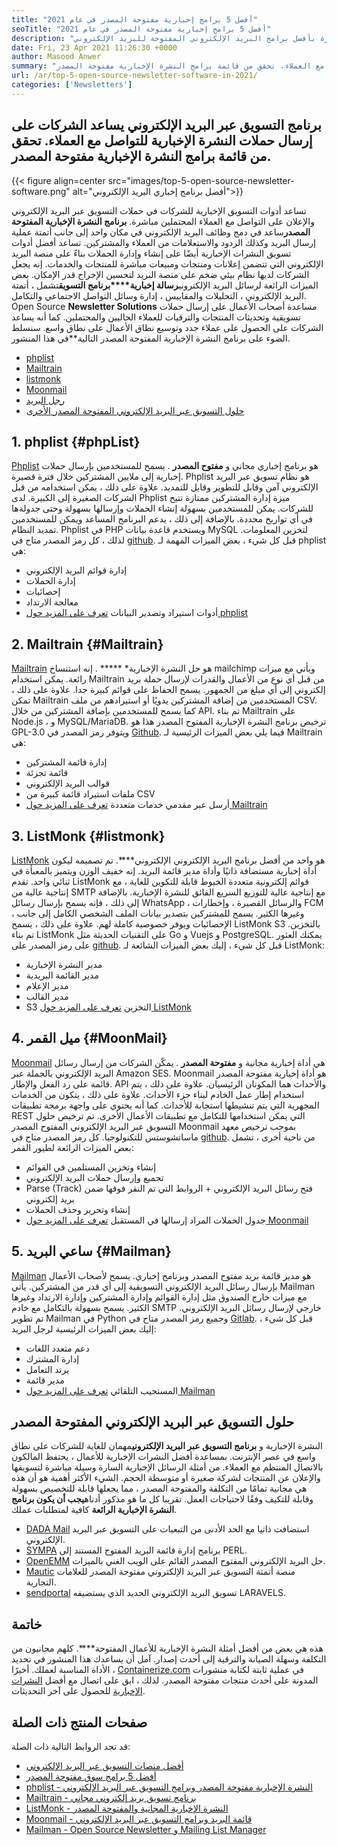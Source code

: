```yaml
---
title: "أفضل 5 برامج إخبارية مفتوحة المصدر في عام 2021" 
seoTitle: "أفضل 5 برامج إخبارية مفتوحة المصدر في عام 2021" 
description: "يعد اختيار الأداة الصحيحة أمرًا مهمًا للغاية لنمو العمل. لدينا قائمة موجزة بأفضل برامج البريد الإلكتروني المفتوحة للبريد الإلكتروني." 
date: Fri, 23 Apr 2021 11:26:30 +0000
author: Masood Anwer
summary: "يساعد برنامج التسويق عبر البريد الإلكتروني الشركات على إرسال حملات إخبارية للتواصل مع العملاء. تحقق من قائمة برامج النشرة الإخبارية مفتوحة المصدر." 
url: /ar/top-5-open-source-newsletter-software-in-2021/
categories: ['Newsletters']
---
```


## برنامج التسويق عبر البريد الإلكتروني يساعد الشركات على إرسال حملات النشرة الإخبارية للتواصل مع العملاء. تحقق من قائمة برامج النشرة الإخبارية مفتوحة المصدر.

{{< figure align=center src="images/top-5-open-source-newsletter-software.png" alt="أفضل برنامج إخباري البريد الإلكتروني">}}

تساعد أدوات التسويق الإخبارية للشركات في حملات التسويق عبر البريد الإلكتروني والإعلان على التواصل مع العملاء المحتملين مباشرة. **برنامج النشرة الإخبارية المفتوحة المصدر**ساعد في دمج وظائف البريد الإلكتروني في مكان واحد إلى جانب أتمتة عملية إرسال البريد وكذلك الردود والاستعلامات من العملاء والمشتركين. تساعد أفضل أدوات تسويق النشرات الإخبارية أيضًا على إنشاء وإدارة الحملات بناءً على منصة البريد الإلكتروني التي تتضمن إعلانات ومنتجات ومبيعات مباشرة للمنتجات والخدمات. إنه يجعل الشركات لديها نظام بيئي ضخم على منصة البريد لتحسين الإخراج قدر الإمكان. بعض الميزات الرائعة لرسائل البريد الإلكتروني**رسالة إخبارية****برنامج التسويق**تشمل ، أتمتة البريد الإلكتروني ، التحليلات والمقاييس ، إدارة وسائل التواصل الاجتماعي والتكامل.
Open Source **Newsletter Solutions** مساعدة أصحاب الأعمال على إرسال حملات تسويقية وتحديثات المنتجات والترقيات للعملاء الحاليين والمحتملين. كما أنه يساعد الشركات على الحصول على عملاء جدد وتوسيع نطاق الأعمال على نطاق واسع. سنسلط الضوء على برنامج النشرة الإخبارية المفتوحة المصدر التالية**في هذا المنشور.
  * [phplist][1]
  * [Mailtrain][2]
  * [listmonk][3]
  * [Moonmail][4]
  * [رجل البريد][5]
  * [حلول التسويق عبر البريد الإلكتروني المفتوحة المصدر الأخرى][6]

## 1. phplist {#phpList}

[Phplist][7] هو برنامج إخباري مجاني و **مفتوح المصدر** . يسمح للمستخدمين بإرسال حملات إخبارية إلى ملايين المشتركين خلال فترة قصيرة. Phplist هو نظام تسويق عبر البريد الإلكتروني آمن وقابل للتطوير وقابل للتمديد. علاوة على ذلك ، يمكن استخدامه من قبل الشركات الصغيرة إلى الكبيرة. لدى Phplist ميزة إدارة المشتركين ممتازة تتيح للشركات. يمكن للمستخدمين بسهولة إنشاء الحملات وإرسالها بسهولة وحتى جدولةها في أي تواريخ محددة. بالإضافة إلى ذلك ، يدعم البرنامج المساعد ويمكن للمستخدمين تمديد النظام. Phplist في PHP ويستخدم قاعدة بيانات MySQL لتخزين المعلومات. لذلك ، كل رمز المصدر متاح في [github][8].
قبل كل شيء ، بعض الميزات المهمة لـ phplist هي:
  * إدارة قوائم البريد الإلكتروني
  * إدارة الحملات
  * إحصائيات
  * معالجة الارتداد
  * أدوات استيراد وتصدير البيانات
[تعرف على المزيد حول phplist][7]

## 2. Mailtrain {#Mailtrain}

[Mailtrain][9] هو حل النشرة الإخبارية* ***** . إنه استنساخ mailchimp ويأتي مع ميزات رائعة. يمكن استخدام Mailtrain من قبل أي نوع من الأعمال والقدرات لإرسال حملة بريد إلكتروني إلى أي مبلغ من الجمهور. يسمح الحفاظ على قوائم كبيرة جدا. علاوة على ذلك ، تمكن Mailtrain المستخدمين من إضافة المشتركين يدويًا أو استيرادهم من ملف CSV. كما يسمح للمستخدمين بإضافة المشتركين من خلال API. تم بناء Mailtrain على Node.js ، و MySQL/MariaDB. ترخيص برنامج النشرة الإخبارية المفتوح المصدر هذا هو GPL-3.0 ويتوفر رمز المصدر في [Github][10].
فيما يلي بعض الميزات الرئيسية لـ Mailtrain هي:
  * إدارة قائمة المشتركين
  * قائمة تجزئة
  * قوالب البريد الإلكتروني
  * ملفات استيراد قائمة كبيرة من CSV
  * أرسل عبر مقدمي خدمات متعددة
[تعرف على المزيد حول Mailtrain][9]

## 3. ListMonk {#listmonk}

[ListMonk][11] هو واحد من أفضل برنامج البريد الإلكتروني الإلكتروني****. تم تصميمه ليكون أداة إخبارية مستضافة ذاتيًا وأداة مدير قائمة البريد. إنه خفيف الوزن ويتميز بالمعبأة في ثنائي واحد. تقدم ListMonk قوائم إلكترونية متعددة الخيوط قابلة للتكوين للغاية ، مع إنتاجية عالية من SMTP مع إنتاجية عالية للتوزيع السريع الفائق للنشرة الإخبارية. بالإضافة إلى ذلك ، فإنه يسمح بإرسال رسائل WhatsApp ، والرسائل القصيرة ، وإخطارات FCM ، وغيرها الكثير. يسمح للمشتركين بتصدير بيانات الملف الشخصي الكامل إلى جانب الإحصائيات ويوفر خصوصية كاملة لهم. علاوة على ذلك ، يسمح ListMonk S3 بالتخزين. تم بناء ListMonk على التقنيات الحديثة مثل Go و Vuejs و PostgreSQL. يمكنك العثور على رمز المصدر على [github][12].
قبل كل شيء ، إليك بعض الميزات الشائعة لـ ListMonk:
  * مدير النشرة الإخبارية
  * مدير القائمة البريدية
  * مدير الإعلام
  * مدير القالب
  * S3 التخزين
[تعرف على المزيد حول ListMonk][11]

## 4. ميل القمر {#MoonMail}

[Moonmail][13] هي أداة إخبارية مجانية و **مفتوحة المصدر** . يمكّن الشركات من إرسال رسائل البريد الإلكتروني بالجملة عبر Amazon SES. Moonmail هو أداة إخبارية مفتوحة المصدر قائمة على رد الفعل والإطار. API والأحداث هما المكونان الرئيسيان. علاوة على ذلك ، يتم استخدام إطار عمل الخادم لبناء جزء الأحداث. علاوة على ذلك ، يتكون من الخدمات المجهرية التي يتم تنشيطها استجابة للأحداث. كما أنه يحتوي على واجهة برمجة تطبيقات REST التي يمكن استخدامها للتكامل مع تطبيقات الأعمال الأخرى. تم ترخيص حلول التسويق عبر البريد الإلكتروني المفتوح المصدر Moonmail بموجب ترخيص معهد ماساتشوستس للتكنولوجيا. كل رمز المصدر متاح في [github][14].
من ناحية أخرى ، تشمل بعض الميزات الرائعة لطيور القمر:
  * إنشاء وتخزين المستلمين في القوائم
  * تجميع وإرسال حملات البريد الإلكتروني
  * Parse (Track) فتح رسائل البريد الإلكتروني + الروابط التي تم النقر فوقها ضمن بريد إلكتروني
  * إنشاء وتحرير وحذف الحملات
  * جدول الحملات المراد إرسالها في المستقبل
[تعرف على المزيد حول Moonmail][13]

## 5. ساعي البريد {#Mailman}

[Mailman][15] هو مدير قائمة بريد مفتوح المصدر وبرنامج إخباري. يسمح لأصحاب الأعمال بإرسال رسائل البريد الإلكتروني التسويقية إلى أي قدر من المشتركين. يأتي Mailman مع ميزات خارج الصندوق مثل إدارة القوائم وإدارة المشتركين وإدارة الارتداد وغيرها الكثير. يسمح بسهولة بالتكامل مع خادم SMTP خارجي لإرسال رسائل البريد الإلكتروني. تم تطوير Mailman في Python وجميع رمز المصدر متاح في [Gitlab][16].
قبل كل شيء ، إليك بعض الميزات الرئيسية لرجل البريد:
  * دعم متعدد اللغات
  * إدارة المشترك
  * يرتد التعامل
  * مدير قائمة
  * المستجيب التلقائي
[تعرف على المزيد حول Mailman][15]

## حلول التسويق عبر البريد الإلكتروني المفتوحة المصدر
النشرة الإخبارية و **برنامج التسويق عبر البريد الإلكتروني**مهمان للغاية للشركات على نطاق واسع في عصر الإنترنت. بمساعدة أفضل النشرات الإخبارية للأعمال ، يحتفظ المالكون بالاتصال المنتظم مع العملاء. من أمثلة الرسائل الإخبارية السارة وسيلة مباشرة لتسويقها والإعلان عن المنتجات لشركة صغيرة أو متوسطة الحجم. الشيء الأكثر أهمية هو أن هذه هي مجانية تمامًا من التكلفة والمفتوحة المصدر ، مما يجعلها قابلة للتخصيص بسهولة وقابلة للتكيف وفقًا لاحتياجات العمل. تقريبا كل ما هو مذكور أدناه**يجب أن يكون برنامج النشرة الإخبارية الرائعة** كافية لمتطلبات عملك.
  * [DADA Mail][17] استضافت ذاتيا مع الحد الأدنى من التبعيات على التسويق عبر البريد الإلكتروني.
  * [SYMPA][18] برنامج إدارة قائمة البريد المفتوح المستند إلى PERL.
  * [OpenEMM][19] حل البريد الإلكتروني المفتوح المصدر القائم على الويب الغني بالميزات.
  * [Mautic][20] منصة أتمتة التسويق عبر البريد الإلكتروني مفتوحة المصدر للعلامات التجارية.
  * [sendportal][21] تسويق البريد الإلكتروني الجديد الذي يستضيفه LARAVELS.

## خاتمة
هذه هي بعض من أفضل أمثلة النشرة الإخبارية للأعمال المفتوحة****. كلهم مجانيون من التكلفة وسهلة الصيانة والترقية إلى أحدث إصدار. آمل أن يساعدك هذا المنشور في تحديد الأداة المناسبة لعملك.
أخيرًا ، [Containerize.com][22] في عملية ثابتة لكتابة منشورات المدونة على أحدث منتجات مفتوحة المصدر. لذلك ، ابق على اتصال مع أفضل [النشرات الإخبارية][23] للحصول على آخر التحديثات.

## صفحات المنتج ذات الصلة
قد تجد الروابط التالية ذات الصلة:
  * [أفضل منصات التسويق عبر البريد الإلكتروني][24]
  * [أفضل 5 برامج سوق مفتوحة المصدر][25]
  * [phplist - النشرة الإخبارية مفتوحة المصدر وبرامج التسويق عبر البريد الإلكتروني][7]
  * [Mailtrain - برنامج تسويق بريد إلكتروني مجاني][9]
  * [ListMonk - النشرة الإخبارية المجانية والمفتوحة المصدر][11]
  * [Moonmail - قائمة البريد وبرامج التسويق عبر البريد الإلكتروني][13]
  * [Mailman - Open Source Newsletter و Mailing List Manager][15]



[1]: #phpList
[2]: #Mailtrain
[3]: #listmonk
[4]: #MoonMail
[5]: #Mailman
[6]: #OtherOpen-sourceEmailMarketingSolutions
[7]: https://products.containerize.com/newsletter/phplist
[8]: https://github.com/phpList/phplist3
[9]: https://products.containerize.com/newsletter/mailtrain
[10]: https://github.com/Mailtrain-org/mailtrain
[11]: https://products.containerize.com/newsletter/listmonk
[12]: https://github.com/knadh/listmonk
[13]: https://products.containerize.com/newsletter/moonmail
[14]: https://github.com/MoonMail/MoonMail
[15]: https://products.containerize.com/newsletter/mailman
[16]: https://gitlab.com/mailman
[17]: https://dadamailproject.com/
[18]: https://www.sympa.org/
[19]: https://www.agnitas.de/en/e-marketing_manager/email-marketing-software-variants/openemm/
[20]: https://www.mautic.org/
[21]: https://laravel-news.com/sendportal-open-source-email-marketing-software
[22]: https://containerize.com
[23]: https://blog.containerize.com/category/newsletter/
[24]: https://products.containerize.com/newsletter
[25]: https://blog.containerize.com/marketplace/top-5-open-source-marketplace-software-in-2021/
